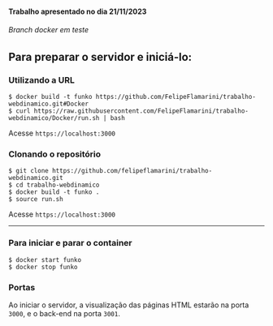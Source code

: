 #### Trabalho apresentado no dia 21/11/2023
###### Branch docker em teste
## Para preparar o servidor e iniciá-lo:

### Utilizando a URL
```
$ docker build -t funko https://github.com/FelipeFlamarini/trabalho-webdinamico.git#Docker
$ curl https://raw.githubusercontent.com/FelipeFlamarini/trabalho-webdinamico/Docker/run.sh | bash
```
Acesse `https://localhost:3000`

### Clonando o repositório

```
$ git clone https://github.com/felipeflamarini/trabalho-webdinamico.git
$ cd trabalho-webdinamico
$ docker build -t funko .
$ source run.sh
```
Acesse `https://localhost:3000`
* * *

### Para iniciar e parar o container
`$ docker start funko`\
`$ docker stop funko`

### Portas
Ao iniciar o servidor, a visualização das páginas HTML estarão na porta `3000`, e o back-end na porta `3001`.